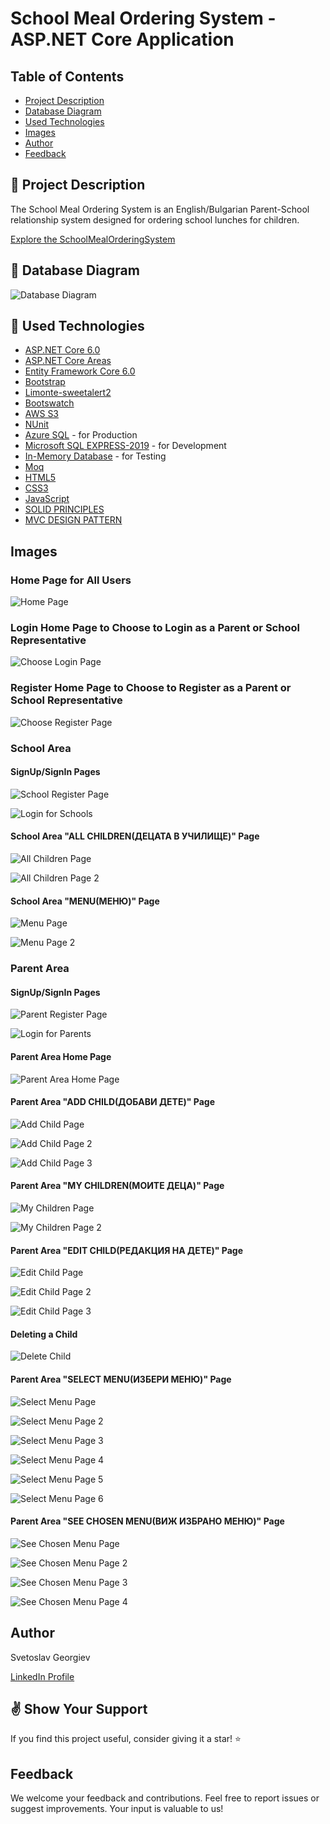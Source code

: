 # School Meal Ordering System - ASP.NET Core Application

## Table of Contents

- [Project Description](#pencil-project-description)
- [Database Diagram](#floppy_disk-database-diagram)
- [Used Technologies](#hammer-used-technologies)
- [Images](#images)
- [Author](#author)
- [Feedback](#v-show-your-support)

## :pencil: Project Description

The School Meal Ordering System is an English/Bulgarian Parent-School relationship system designed for ordering school lunches for children.

[Explore the SchoolMealOrderingSystem](https://schoolmealsorderingsystem20230902164724.azurewebsites.net/)

## :floppy_disk: Database Diagram

![Database Diagram](https://user-images.githubusercontent.com/54979873/212569224-b6b2ecea-f099-4be5-8627-4d31fcfa2d3c.png)

## :hammer: Used Technologies

- [ASP.NET Core 6.0](https://dotnet.microsoft.com/en-us/download/dotnet/6.0)
- [ASP.NET Core Areas](https://learn.microsoft.com/en-us/aspnet/core/mvc/controllers/areas?view=aspnetcore-6.0)
- [Entity Framework Core 6.0](https://learn.microsoft.com/en-us/ef/core/)
- [Bootstrap](https://github.com/twbs/bootstrap)
- [Limonte-sweetalert2](https://sweetalert2.github.io/)
- [Bootswatch](https://bootswatch.com/)
- [AWS S3](https://aws.amazon.com/pm/serv-s3/)
- [NUnit](https://github.com/nunit/nunit)
- [Azure SQL](https://azure.microsoft.com/en-gb/products/azure-sql/database) - for Production
- [Microsoft SQL EXPRESS-2019](https://www.microsoft.com/en-gb/sql-server/sql-server-2019-resources) - for Development
- [In-Memory Database](https://learn.microsoft.com/en-us/sql/relational-databases/in-memory-database?view=sql-server-ver16) - for Testing
- [Moq](https://github.com/moq/moq4)
- [HTML5](https://developer.mozilla.org/en-US/docs/Glossary/HTML5)
- [CSS3](https://developer.mozilla.org/en-US/docs/Web/CSS)
- [JavaScript](https://developer.mozilla.org/en-US/docs/Web/JavaScript)
- [SOLID PRINCIPLES](https://learn.microsoft.com/en-us/shows/visual-studio-toolbox/solid-design-patterns)
- [MVC DESIGN PATTERN](https://dotnet.microsoft.com/en-us/apps/aspnet/mvc)

## Images

### Home Page for All Users

![Home Page](https://user-images.githubusercontent.com/54979873/212572043-f803b4e5-1f4c-4846-8336-d33d1c26e19e.png)

### Login Home Page to Choose to Login as a Parent or School Representative

![Choose Login Page](https://user-images.githubusercontent.com/54979873/212572181-81ded331-c180-49dd-8822-4616ee7cdd41.png)

### Register Home Page to Choose to Register as a Parent or School Representative

![Choose Register Page](https://user-images.githubusercontent.com/54979873/212572189-215940a7-1234-45b1-9194-12dba73da092.png)

### School Area

#### SignUp/SignIn Pages

![School Register Page](https://user-images.githubusercontent.com/54979873/212572260-a06ebaab-92af-441f-8c3a-f2d8c54b6f0d.png)

![Login for Schools](https://user-images.githubusercontent.com/54979873/212572243-9dda8807-2887-4702-ba48-7737caaa80f4.png)

#### School Area "ALL CHILDREN(ДЕЦАТА В УЧИЛИЩЕ)" Page

![All Children Page](https://user-images.githubusercontent.com/54979873/213566974-6c71ce79-55cc-481a-9719-2c8f542d7aa2.png)

![All Children Page 2](https://user-images.githubusercontent.com/54979873/213567025-9cb488a8-beda-4bb0-b093-e1124a4e1a7a.png)

#### School Area "MENU(МЕНЮ)" Page

![Menu Page](https://user-images.githubusercontent.com/54979873/213568632-cf99c081-b9a5-446e-a74e-cc5242c65cbe.jpeg)

![Menu Page 2](https://user-images.githubusercontent.com/54979873/213569197-0c7cceea-a264-4391-84dd-ca33aed419b6.png)

### Parent Area

#### SignUp/SignIn Pages

![Parent Register Page](https://user-images.githubusercontent.com/54979873/212572265-ef644f0c-20b9-4183-af05-19c2f7a779d4.png)

![Login for Parents](https://user-images.githubusercontent.com/54979873/212572279-406b14d8-404a-45c5-b583-cfe650aac68b.png)

#### Parent Area Home Page

![Parent Area Home Page](https://user-images.githubusercontent.com/54979873/213030720-248fb3e1-510b-4ff6-938f-f64f7658b92f.png)

#### Parent Area "ADD CHILD(ДОБАВИ ДЕТЕ)" Page

![Add Child Page](https://user-images.githubusercontent.com/54979873/213022476-442ef023-929f-4f98-802c-e5e1b5bdd417.png)

![Add Child Page 2](https://user-images.githubusercontent.com/54979873/213019998-cd715fd8-2d14-4250-8223-f295d5173498.png)

![Add Child Page 3](https://user-images.githubusercontent.com/54979873/213024230-95a77252-c0a2-4e2a-91e1-0497bc6bbb79.jpeg)

#### Parent Area "MY CHILDREN(МОИТЕ ДЕЦА)" Page

![My Children Page](https://user-images.githubusercontent.com/54979873/213031053-a79b2ca6-58c1-40b0-bb5e-7ffc049dcafc.png)

![My Children Page 2](https://user-images.githubusercontent.com/54979873/213032072-57ff4446-46b4-42cd-81d1-9f949992b6b9.png)

#### Parent Area "EDIT CHILD(РЕДАКЦИЯ НА ДЕТЕ)" Page

![Edit Child Page](https://user-images.githubusercontent.com/54979873/213033770-75384aae-2ba3-4c25-bf16-de10abe4b4a3.jpeg)

![Edit Child Page 2](https://user-images.githubusercontent.com/54979873/213033884-0855094f-2000-4816-bf7d-62824731a947.png)

![Edit Child Page 3](https://user-images.githubusercontent.com/54979873/213033912-adb008dc-8475-4c39-bb18-eec73f9b059a.jpeg)

#### Deleting a Child

![Delete Child](https://user-images.githubusercontent.com/54979873/213033925-9d14e77d-59a0-46b7-b3f5-f48a43f8b976.png)

#### Parent Area "SELECT MENU(ИЗБЕРИ МЕНЮ)" Page

![Select Menu Page](https://user-images.githubusercontent.com/54979873/213038199-1a62fc85-795d-4f61-895e-752b82867425.jpeg)

![Select Menu Page 2](https://user-images.githubusercontent.com/54979873/213038248-38ae5be6-7ff6-45b9-8549-2ba88219cbb2.png)

![Select Menu Page 3](https://user-images.githubusercontent.com/54979873/213039408-621a6680-bccf-4444-83e8-4ea1dd388ab0.jpeg)

![Select Menu Page 4](https://user-images.githubusercontent.com/54979873/213039416-6a2f1f6a-e8d6-4c88-9f20-6bdfcf80e551.jpeg)

![Select Menu Page 5](https://user-images.githubusercontent.com/54979873/213039430-2e71ffea-bedd-4fdb-9aeb-ce30720bdd39.jpeg)

![Select Menu Page 6](https://user-images.githubusercontent.com/54979873/213039437-885f02d3-64e8-409a-a7cb-305bdc231ab3.jpeg)

#### Parent Area "SEE CHOSEN MENU(ВИЖ ИЗБРАНО МЕНЮ)" Page

![See Chosen Menu Page](https://user-images.githubusercontent.com/54979873/213559811-59d897ce-eee0-4f85-9076-21a7fbbbc000.jpeg)

![See Chosen Menu Page 2](https://user-images.githubusercontent.com/54979873/213559870-27a1f0e0-6710-4846-985e-81584de95125.png)

![See Chosen Menu Page 3](https://user-images.githubusercontent.com/54979873/213559910-8cb98447-7058-41f4-8144-cf6143e933e7.png)

![See Chosen Menu Page 4](https://user-images.githubusercontent.com/54979873/213559963-998b8ec8-0d81-4c5e-a168-199dd0f5dddb.png)

## Author

Svetoslav Georgiev

[LinkedIn Profile](https://www.linkedin.com/in/svetoslav-georgiev-168932184/)

## :v: Show Your Support

If you find this project useful, consider giving it a star! :star:

## Feedback

We welcome your feedback and contributions. Feel free to report issues or suggest improvements. Your input is valuable to us!

